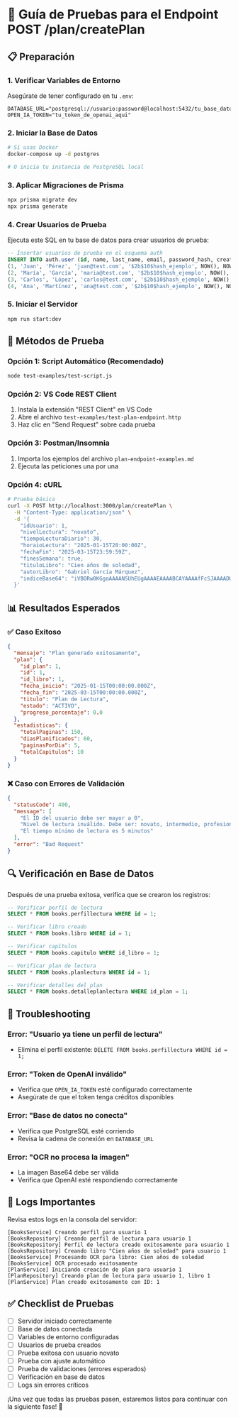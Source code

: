 # 🧪 Guía de Pruebas para el Endpoint POST /plan/createPlan

## 📋 Preparación

### 1. Verificar Variables de Entorno
Asegúrate de tener configurado en tu `.env`:
```env
DATABASE_URL="postgresql://usuario:password@localhost:5432/tu_base_datos"
OPEN_IA_TOKEN="tu_token_de_openai_aqui"
```

### 2. Iniciar la Base de Datos
```bash
# Si usas Docker
docker-compose up -d postgres

# O inicia tu instancia de PostgreSQL local
```

### 3. Aplicar Migraciones de Prisma
```bash
npx prisma migrate dev
npx prisma generate
```

### 4. Crear Usuarios de Prueba
Ejecuta este SQL en tu base de datos para crear usuarios de prueba:

```sql
-- Insertar usuarios de prueba en el esquema auth
INSERT INTO auth.user (id, name, last_name, email, password_hash, created_at, updated_at) VALUES
(1, 'Juan', 'Pérez', 'juan@test.com', '$2b$10$hash_ejemplo', NOW(), NOW()),
(2, 'María', 'García', 'maria@test.com', '$2b$10$hash_ejemplo', NOW(), NOW()),
(3, 'Carlos', 'López', 'carlos@test.com', '$2b$10$hash_ejemplo', NOW(), NOW()),
(4, 'Ana', 'Martínez', 'ana@test.com', '$2b$10$hash_ejemplo', NOW(), NOW());
```

### 5. Iniciar el Servidor
```bash
npm run start:dev
```

## 🚀 Métodos de Prueba

### Opción 1: Script Automático (Recomendado)
```bash
node test-examples/test-script.js
```

### Opción 2: VS Code REST Client
1. Instala la extensión "REST Client" en VS Code
2. Abre el archivo `test-examples/test-plan-endpoint.http`
3. Haz clic en "Send Request" sobre cada prueba

### Opción 3: Postman/Insomnia
1. Importa los ejemplos del archivo `plan-endpoint-examples.md`
2. Ejecuta las peticiones una por una

### Opción 4: cURL
```bash
# Prueba básica
curl -X POST http://localhost:3000/plan/createPlan \
  -H "Content-Type: application/json" \
  -d '{
    "idUsuario": 1,
    "nivelLectura": "novato",
    "tiempoLecturaDiario": 30,
    "horaioLectura": "2025-01-15T20:00:00Z",
    "fechaFin": "2025-03-15T23:59:59Z",
    "finesSemana": true,
    "tituloLibro": "Cien años de soledad",
    "autorLibro": "Gabriel García Márquez",
    "indiceBase64": "iVBORw0KGgoAAAANSUhEUgAAAAEAAAABCAYAAAAfFcSJAAAADUlEQVR42mNk+M9QDwADhgGAWjR9awAAAABJRU5ErkJggg=="
  }'
```

## 📊 Resultados Esperados

### ✅ Caso Exitoso
```json
{
  "mensaje": "Plan generado exitosamente",
  "plan": {
    "id_plan": 1,
    "id": 1,
    "id_libro": 1,
    "fecha_inicio": "2025-01-15T00:00:00.000Z",
    "fecha_fin": "2025-03-15T00:00:00.000Z",
    "titulo": "Plan de Lectura",
    "estado": "ACTIVO",
    "progreso_porcentaje": 0.0
  },
  "estadisticas": {
    "totalPaginas": 150,
    "diasPlanificados": 60,
    "paginasPorDia": 5,
    "totalCapitulos": 10
  }
}
```

### ❌ Caso con Errores de Validación
```json
{
  "statusCode": 400,
  "message": [
    "El ID del usuario debe ser mayor a 0",
    "Nivel de lectura inválido. Debe ser: novato, intermedio, profesional o experto",
    "El tiempo mínimo de lectura es 5 minutos"
  ],
  "error": "Bad Request"
}
```

## 🔍 Verificación en Base de Datos

Después de una prueba exitosa, verifica que se crearon los registros:

```sql
-- Verificar perfil de lectura
SELECT * FROM books.perfillectura WHERE id = 1;

-- Verificar libro creado
SELECT * FROM books.libro WHERE id = 1;

-- Verificar capítulos
SELECT * FROM books.capitulo WHERE id_libro = 1;

-- Verificar plan de lectura
SELECT * FROM books.planlectura WHERE id = 1;

-- Verificar detalles del plan
SELECT * FROM books.detalleplanlectura WHERE id_plan = 1;
```

## 🐛 Troubleshooting

### Error: "Usuario ya tiene un perfil de lectura"
- Elimina el perfil existente: `DELETE FROM books.perfillectura WHERE id = 1;`

### Error: "Token de OpenAI inválido"
- Verifica que `OPEN_IA_TOKEN` esté configurado correctamente
- Asegúrate de que el token tenga créditos disponibles

### Error: "Base de datos no conecta"
- Verifica que PostgreSQL esté corriendo
- Revisa la cadena de conexión en `DATABASE_URL`

### Error: "OCR no procesa la imagen"
- La imagen Base64 debe ser válida
- Verifica que OpenAI esté respondiendo correctamente

## 📝 Logs Importantes

Revisa estos logs en la consola del servidor:

```
[BooksService] Creando perfil para usuario 1
[BooksRepository] Creando perfil de lectura para usuario 1
[BooksRepository] Perfil de lectura creado exitosamente para usuario 1
[BooksRepository] Creando libro "Cien años de soledad" para usuario 1
[BooksService] Procesando OCR para libro: Cien años de soledad
[BooksService] OCR procesado exitosamente
[PlanService] Iniciando creación de plan para usuario 1
[PlanRepository] Creando plan de lectura para usuario 1, libro 1
[PlanService] Plan creado exitosamente con ID: 1
```

## ✅ Checklist de Pruebas

- [ ] Servidor iniciado correctamente
- [ ] Base de datos conectada
- [ ] Variables de entorno configuradas
- [ ] Usuarios de prueba creados
- [ ] Prueba exitosa con usuario novato
- [ ] Prueba con ajuste automático
- [ ] Prueba de validaciones (errores esperados)
- [ ] Verificación en base de datos
- [ ] Logs sin errores críticos

¡Una vez que todas las pruebas pasen, estaremos listos para continuar con la siguiente fase! 🎉
